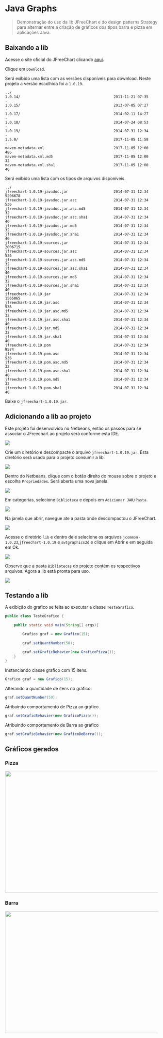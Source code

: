 # Java Graphs

> Demonstração do uso da lib JFreeChart e do design patterns Strategy para alternar entre a criação de gráficos dos tipos barra e pizza em aplicações Java.

## Baixando a lib

Acesse o site oficial do JFreeChart clicando [aqui](http://www.jfree.org/jfreechart/).

Clique em `Download`.

Será exibido uma lista com as versões disponíveis para download.
Neste projeto a versão escolhida foi a `1.0.19`.
```
../
1.0.14/                                           2011-11-21 07:35         -      
1.0.15/                                           2013-07-05 07:27         -      
1.0.17/                                           2014-02-11 14:27         -      
1.0.18/                                           2014-07-24 08:53         -      
1.0.19/                                           2014-07-31 12:34         -      
1.5.0/                                            2017-11-05 11:58         -      
maven-metadata.xml                                2017-11-05 12:00       486      
maven-metadata.xml.md5                            2017-11-05 12:00        32      
maven-metadata.xml.sha1                           2017-11-05 12:00        40  
```

Será exibido uma lista com os tipos de arquivos disponíveis.
```
../
jfreechart-1.0.19-javadoc.jar                     2014-07-31 12:34   5206678      
jfreechart-1.0.19-javadoc.jar.asc                 2014-07-31 12:34       536      
jfreechart-1.0.19-javadoc.jar.asc.md5             2014-07-31 12:34        32      
jfreechart-1.0.19-javadoc.jar.asc.sha1            2014-07-31 12:34        40      
jfreechart-1.0.19-javadoc.jar.md5                 2014-07-31 12:34        32      
jfreechart-1.0.19-javadoc.jar.sha1                2014-07-31 12:34        40      
jfreechart-1.0.19-sources.jar                     2014-07-31 12:34   2006715      
jfreechart-1.0.19-sources.jar.asc                 2014-07-31 12:34       536      
jfreechart-1.0.19-sources.jar.asc.md5             2014-07-31 12:34        32      
jfreechart-1.0.19-sources.jar.asc.sha1            2014-07-31 12:34        40      
jfreechart-1.0.19-sources.jar.md5                 2014-07-31 12:34        32      
jfreechart-1.0.19-sources.jar.sha1                2014-07-31 12:34        40      
jfreechart-1.0.19.jar                             2014-07-31 12:34   1565065      
jfreechart-1.0.19.jar.asc                         2014-07-31 12:34       536      
jfreechart-1.0.19.jar.asc.md5                     2014-07-31 12:34        32      
jfreechart-1.0.19.jar.asc.sha1                    2014-07-31 12:34        40      
jfreechart-1.0.19.jar.md5                         2014-07-31 12:34        32      
jfreechart-1.0.19.jar.sha1                        2014-07-31 12:34        40      
jfreechart-1.0.19.pom                             2014-07-31 12:34      9574      
jfreechart-1.0.19.pom.asc                         2014-07-31 12:34       536      
jfreechart-1.0.19.pom.asc.md5                     2014-07-31 12:34        32      
jfreechart-1.0.19.pom.asc.sha1                    2014-07-31 12:34        40      
jfreechart-1.0.19.pom.md5                         2014-07-31 12:34        32      
jfreechart-1.0.19.pom.sha1                        2014-07-31 12:34        40 
```

Baixe o `jfreechart-1.0.19.jar`.

## Adicionando a lib ao projeto

Este projeto foi desenvolvido no Netbeans, então os passos para se associar o JFreechart ao projeto será conforme esta IDE.

<img src="/img/netbeans.PNG">

Crie um diretório e descompacte o arquivo `jfreechart-1.0.19.jar`. Esta diretório será usado para o projeto consumir a lib.

<img src="/img/dir1.PNG">

Dentro do Netbeans, clique com o botão direito do mouse sobre o projeto e escolha `Propriedades`. Será aberta uma nova janela.

<img src="/img/janela.PNG">

Em categorias, selecione `Biblioteca` e depois em `Adicionar JAR/Pasta`.

<img src="/img/add.PNG">

Na janela que abrir, navegue ate a pasta onde descompactou o JFreeChart.

<img src="/img/dir2.PNG">

Acesse o diretório `lib` e dentro dele selecione os arquivos `jcommon-1.0.23`,`jfreechart-1.0.19` e `swtgraphics2d` e clique em Abrir e em seguida em Ok.

<img src="/img/lib.PNG">

Observe que a pasta `Bibliotecas` do projeto contém os respectivos arquivos. Agora a lib está pronta para uso.

<img src="/img/ok.PNG">

## Testando a lib

A exibição do grafico se feita ao executar a classe `TesteGrafico`.

```java
public class TesteGrafico {
    
    public static void main(String[] args){

        Grafico graf = new Grafico(15);
        
        graf.setQuantNumber(50);

        graf.setGraficBehavier(new GraficoPizza());  
    }
}
```

Instanciando classe grafico com 15 itens.
```java
Grafico graf = new Grafico(15);
```

Alterando a quantidade de itens no gráfico.
```java
graf.setQuantNumber(50);
```

Atribuindo comportamento de Pizza ao gráfico
```java
graf.setGraficBehavier(new GraficoPizza());
```

Atribuindo comportamento de Barra ao gráfico
```java
graf.setGraficBehavier(new GraficoDeBarra());
```

## Gráficos gerados 

### Pizza

<img src="/img/pizza.png" width="600" height="400">

### Barra

<img src="/img/barra.png" width="600" height="400">
